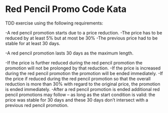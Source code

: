 Red Pencil Promo Code Kata
========

TDD exercise using the following requirements:

-A red pencil promotion starts due to a price reduction.
-The price has to be reduced by at least 5% but at most be 30%
-The previous price had to be stable for at least 30 days.

-A red pencil promotion lasts 30 days as the maximum length.

-If the price is further reduced during the red pencil promotion the promotion will not be prolonged by that reduction.
-If the price is increased during the red pencil promotion the promotion will be ended immediately.
-If the price if reduced during the red pencil promotion so that the overall reduction is more than 30% with regard to the original price, the promotion is ended immediately.
-After a red pencil promotion is ended additional red pencil promotions may follow – as long as the start condition is valid: the price was stable for 30 days and these 30 days don’t intersect with a previous red pencil promotion.
